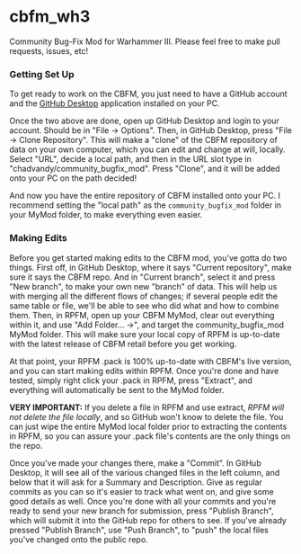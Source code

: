 # cbfm_wh3
Community Bug-Fix Mod for Warhammer III. Please feel free to make pull requests, issues, etc!

### Getting Set Up

To get ready to work on the CBFM, you just need to have a GitHub account and the [GitHub Desktop](https://desktop.github.com/) application installed on your PC.

Once the two above are done, open up GitHub Desktop and login to your account. Should be in "File -> Options". Then, in GitHub Desktop, press "File -> Clone Repository". This will make a "clone" of the CBFM repository of data on your own computer, which you can edit and change at will, locally.
Select "URL", decide a local path, and then in the URL slot type in "chadvandy/community_bugfix_mod". Press "Clone", and it will be added onto your PC on the path decided!

And now you have the entire repository of CBFM installed onto your PC. I recommend setting the "local path" as the `community_bugfix_mod` folder in your MyMod folder, to make everything even easier.

### Making Edits

Before you get started making edits to the CBFM mod, you've gotta do two things. First off, in GitHub Desktop, where it says "Current repository", make sure it says the CBFM repo. And in "Current branch", select it and press "New branch", to make your own new "branch" of data. This will help us with merging all the different flows of changes; if several people edit the same table or file, we'll be able to see who did what and how to combine them.
Then, in RPFM, open up your CBFM MyMod, clear out everything within it, and use "Add Folder... ->", and target the community_bugfix_mod MyMod folder. This will make sure your local copy of RPFM is up-to-date with the latest release of CBFM retail before you get working.

At that point, your RPFM .pack is 100% up-to-date with CBFM's live version, and you can start making edits within RPFM. 
Once you're done and have tested, simply right click your .pack in RPFM, press "Extract", and everything will automatically be sent to the MyMod folder.

**VERY IMPORTANT:** If you delete a file in RPFM and use extract, *RPFM will not delete the file locally*, and so GitHub won't know to delete the file. You can just wipe the entire MyMod local folder prior to extracting the contents in RPFM, so you can assure your .pack file's contents are the only things on the repo.

Once you've made your changes there, make a "Commit". In GitHub Desktop, it will see all of the various changed files in the left column, and below that it will ask for a Summary and Description. Give as regular commits as you can so it's easier to track what went on, and give some good details as well.
Once you're done with all your commits and you're ready to send your new branch for submission, press "Publish Branch", which will submit it into the GitHub repo for others to see. If you've already pressed "Publish Branch", use "Push Branch", to "push" the local files you've changed onto the public repo.
